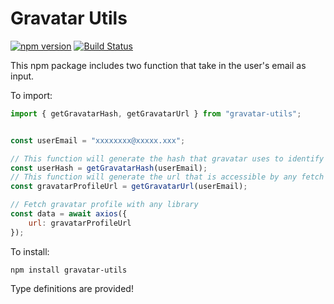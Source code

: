 # Gravatar Utils 

[![npm version](http://img.shields.io/npm/v/gravatar-utils.svg?style=flat)](https://npmjs.org/package/react-axios-hooks "View this project on npm")
[![Build Status](https://travis-ci.com/aniketgargya/gravatar-utils-npm.svg?branch=master)](https://travis-ci.com/aniketgargya/gravatar-utils-npm)

This npm package includes two function that take in the user's email as input. 

To import:
```javascript
import { getGravatarHash, getGravatarUrl } from "gravatar-utils";
```

```javascript

const userEmail = "xxxxxxxx@xxxxx.xxx";

// This function will generate the hash that gravatar uses to identify users, will return something similar to xxxxxxxxxxxxxxxxxxxxx
const userHash = getGravatarHash(userEmail);
// This function will generate the url that is accessible by any fetch library, will return something similar to https://www.gravatar.com/xxxxxxxxxxxxxxxxxxxxx.json
const gravatarProfileUrl = getGravatarUrl(userEmail);

// Fetch gravatar profile with any library
const data = await axios({
    url: gravatarProfileUrl 
});
```

To install:
```
npm install gravatar-utils 
```

Type definitions are provided!